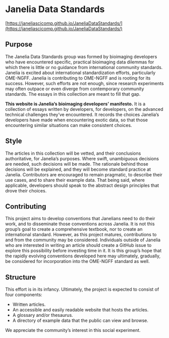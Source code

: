 # Janelia Data Standards
[https://janeliascicomp.github.io/JaneliaDataStandards/](https://janeliascicomp.github.io/JaneliaDataStandards/)

## Purpose

The Janelia Data Standards group was formed by bioimaging developers who have encountered specific, practical bioimaging data dilemmas for which there is little or no guidance from international community standards. Janelia is excited about international standardization efforts, particularly OME-NGFF. Janelia is contributing to OME-NGFF and is rooting for its success. However, such efforts are not enough, since research experiments may often outpace or even diverge from contemporary community standards. The essays in this collection are meant to fill that gap.

**This website is Janelia’s bioimaging developers’ manifesto.** It is a collection of essays written by developers, for developers, on the advanced technical challenges they’ve encountered. It records the choices Janelia’s developers have made when encountering exotic data, so that those encountering similar situations can make consistent choices. 

## Style

The articles in this collection will be vetted, and their conclusions authoritative, for Janelia’s purposes. Where swift, unambiguous decisions are needed, such decisions will be made. The rationale behind those decisions will be explained, and they will become standard practice at Janelia. Contributors are encouraged to remain pragmatic, to describe their use cases, and to share their example data. That being said, where applicable, developers should speak to the abstract design principles that drove their choices.

## Contributing

This project aims to develop conventions that Janelians need to do their work, and to disseminate those conventions across Janelia. It is not this group’s goal to create a comprehensive textbook, nor to create an international standard. However, as this project matures, contributions to and from the community may be considered. Individuals outside of Janelia who are interested in writing an article should create a GitHub issue to explore this possibility before investing time in it. It is this group’s hope that the rapidly evolving conventions developed here may ultimately, gradually, be considered for incorporation into the OME-NGFF standard as well. 

## Structure

This effort is in its infancy. Ultimately, the project is expected to consist of four components:

- Written articles. 
- An accessible and easily readable website that hosts the articles.
- A glossary and/or thesaurus.
- A directory of example data that the public can view and browse.

We appreciate the community’s interest in this social experiment.

